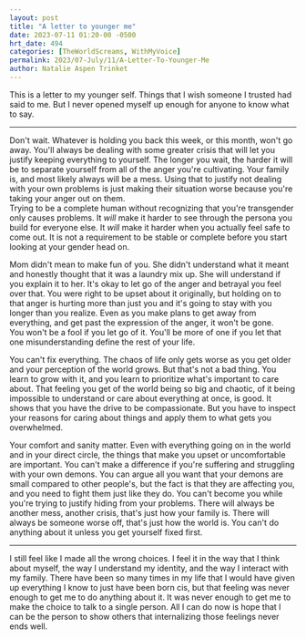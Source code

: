 ```yaml
---
layout: post
title: "A letter to younger me"
date: 2023-07-11 01:20-00 -0500
hrt_date: 494
categories: [TheWorldScreams, WithMyVoice]
permalink: 2023/07-July/11/A-Letter-To-Younger-Me
author: Natalie Aspen Trinket
---
```

This is a letter to my younger self. Things that I wish someone I trusted had said to me. But I never opened myself up enough for anyone to know what to say. 

---

Don't wait. Whatever is holding you back this week, or this month, won't go away. You'll always be dealing with some greater crisis that will let you justify keeping everything to yourself. The longer you wait, the harder it will be to separate yourself from all of the anger you're cultivating. Your family is, and most likely always will be a mess. Using that to justify not dealing with your own problems is just making their situation worse because you're taking your anger out on them.  
Trying to be a complete human without recognizing that you're transgender only causes problems. It *will* make it harder to see through the persona you build for everyone else. It *will* make it harder when you actually feel safe to come out. It is not a requirement to be stable or complete before you start looking at your gender head on.  

Mom didn't mean to make fun of you. She didn't understand what it meant and honestly thought that it was a laundry mix up. She will understand if you explain it to her. It's okay to let go of the anger and betrayal you feel over that. You were right to be upset about it originally, but holding on to that anger is hurting more than just you and it's going to stay with you longer than you realize. Even as you make plans to get away from everything, and get past the expression of the anger, it won't be gone.  
You won't be a fool if you let go of it. You'll be more of one if you let that one misunderstanding define the rest of your life.  
  
You can't fix everything. The chaos of life only gets worse as you get older and your perception of the world grows. But that's not a bad thing. You learn to grow with it, and you learn to prioritize what's important to care about. That feeling you get of the world being so big and chaotic, of it being impossible to understand or care about everything at once, is good. It shows that you have the drive to be compassionate. But you have to inspect your reasons for caring about things and apply them to what gets you overwhelmed.  
  
Your comfort and sanity matter. Even with everything going on in the world and in your direct circle, the things that make you upset or uncomfortable are important. You can't make a difference if you're suffering and struggling with your own demons. You can argue all you want that your demons are small compared to other people's, but the fact is that they are affecting you, and you need to fight them just like they do. 
You can't become you while you're trying to justify hiding from your problems. There will always be another mess, another crisis, that's just how your family is. There will always be someone worse off, that's just how the world is. You can't do anything about it unless you get yourself fixed first.  

---
  
I still feel like I made all the wrong choices. I feel it in the way that I think about myself, the way I understand my identity, and the way I interact with my family. There have been so many times in my life that I would have given up everything I know to just have been born cis, but that feeling was never enough to get me to do anything about it. It was never enough to get me to make the choice to talk to a single person. All I can do now is hope that I can be the person to show others that internalizing those feelings never ends well.  